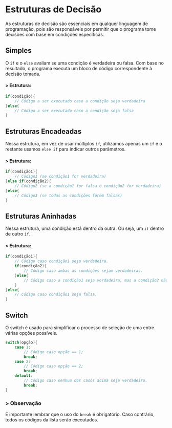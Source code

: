 # Estruturas de Decisão
As estruturas de decisão são essenciais em qualquer linguagem de programação, pois são responsáveis por permitir que o programa tome decisões com base em condições específicas.

## Simples

O `if` e o `else` avaliam se uma condição é verdadeira ou falsa. Com base no resultado, o programa executa um bloco de código correspondente à decisão tomada.

#### > Estrutura:

```c
if(condição){
    // Código a ser executado caso a condição seja verdadeira
}else{
    // Código a ser executado caso a condição seja falsa
}
```

## Estruturas Encadeadas

Nessa estrutura, em vez de usar múltiplos `if`, utilizamos apenas um `if` e o restante usamos `else if` para indicar outros parâmetros.

#### > Estrutura:

```c
if(condição1){
    // Código1 (se condição1 for verdadeira)
}else if(condição2){
    // Código2 (se a condição1 for falsa e condição2 for verdadeira)
}else{
    // Código3 (se todas as condições forem falsas)
}
```

## Estruturas Aninhadas

Nessa estrutura, uma condição está dentro da outra. Ou seja, um `if` dentro de outro `if`.

#### > Estrutura:

```c
if(condição1){
    // Código caso condição1 seja verdadeira.
    if(condição2){
        // Código caso ambas as condições sejam verdadeiras.
    }else{
        // Código caso a condição1 seja verdadeira, mas a condição2 não seja.
    }
}else{
    // Código caso condição1 seja falsa.
}
```

## Switch

O switch é usado para simplificar o processo de seleção de uma entre várias opções possíveis.

```c
switch(opção){
    case 1:
        // Código caso opção == 1;
        break;
    case 2:
        // Código caso opção == 2;
        break;
    default:
        // Código caso nenhum dos casos acima seja verdadeiro.
        break;
}
```

### > Observação

É importante lembrar que o uso do `break` é obrigatório. Caso contrário, todos os códigos da lista serão executados.

##